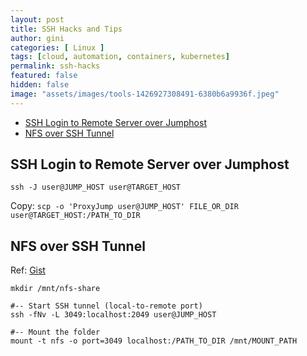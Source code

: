```yaml
---
layout: post
title: SSH Hacks and Tips
author: gini
categories: [ Linux ]
tags: [cloud, automation, containers, kubernetes]
permalink: ssh-hacks
featured: false
hidden: false
image: "assets/images/tools-1426927308491-6380b6a9936f.jpeg"
---
```

- [SSH Login to Remote Server over Jumphost](#ssh-login-to-remote-server-over-jumphost)
- [NFS over SSH Tunnel](#nfs-over-ssh-tunnel)


## SSH Login to Remote Server over Jumphost

`ssh -J user@JUMP_HOST user@TARGET_HOST`

Copy:
`scp -o 'ProxyJump user@JUMP_HOST' FILE_OR_DIR user@TARGET_HOST:/PATH_TO_DIR`

## NFS over SSH Tunnel
Ref: [Gist](https://gist.github.com/proudlygeek/5721498)

```
mkdir /mnt/nfs-share

#-- Start SSH tunnel (local-to-remote port)
ssh -fNv -L 3049:localhost:2049 user@JUMP_HOST

#-- Mount the folder
mount -t nfs -o port=3049 localhost:/PATH_TO_DIR /mnt/MOUNT_PATH
```
    